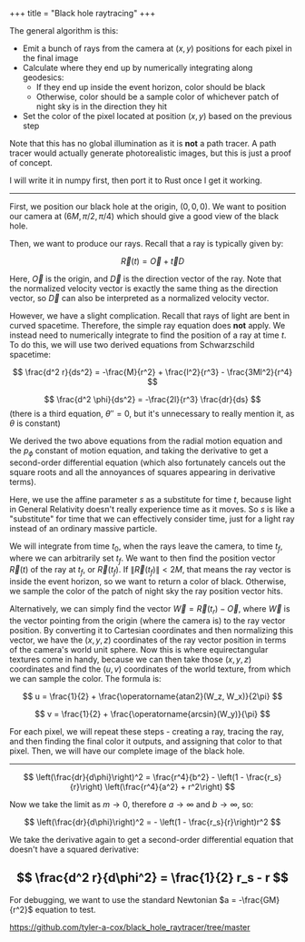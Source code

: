 +++
title = "Black hole raytracing"
+++

The general algorithm is this:

- Emit a bunch of rays from the camera at $(x, y)$ positions for each pixel in the final image
- Calculate where they end up by numerically integrating along geodesics:
	- If they end up inside the event horizon, color should be black
	- Otherwise, color should be a sample color of whichever patch of night sky is in the direction they hit
- Set the color of the pixel located at position $(x, y)$ based on the previous step

Note that this has no global illumination as it is **not** a path tracer. A path tracer would actually generate photorealistic images, but this is just a proof of concept.

I will write it in numpy first, then port it to Rust once I get it working.

---

First, we position our black hole at the origin, $(0, 0, 0)$. We want to position our camera at $(6M, \pi / 2, \pi / 4)$ which should give a good view of the black hole.

Then, we want to produce our rays. Recall that a ray is typically given by:

$$
\vec R(t) = \vec O + \vec t D
$$

Here, $\vec O$ is the origin, and $\vec D$ is the direction vector of the ray. Note that the normalized velocity vector is exactly the same thing as the direction vector, so $\vec D$ can also be interpreted as a normalized velocity vector.

However, we have a slight complication. Recall that rays of light are bent in curved spacetime. Therefore, the simple ray equation does **not** apply. We instead need to numerically integrate to find the position of a ray at time $t$. To do this, we will use two derived equations from Schwarzschild spacetime:

$$
\frac{d^2 r}{ds^2} = -\frac{M}{r^2} + \frac{l^2}{r^3} - \frac{3Ml^2}{r^4}
$$

$$
\frac{d^2 \phi}{ds^2} = -\frac{2l}{r^3} \frac{dr}{ds}
$$
(there is a third equation, $\theta'' = 0$, but it's unnecessary to really mention it, as $\theta$ is constant)

We derived the two above equations from the radial motion equation and the $p_\phi$ constant of motion equation, and taking the derivative to get a second-order differential equation (which also fortunately cancels out the square roots and all the annoyances of squares appearing in derivative terms).

Here, we use the affine parameter $s$ as a substitute for time $t$, because light in General Relativity doesn't really experience time as it moves. So $s$ is like a "substitute" for time that we can effectively consider time, just for a light ray instead of an ordinary massive particle.

We will integrate from time $t_0$, when the rays leave the camera, to time $t_f$, where we can arbitrarily set $t_f$. We want to then find the position vector $\vec R(t)$ of the ray at $t_f$, or $\vec R(t_f)$. If $\|\vec R(t_f)\| < 2M$, that means the ray vector is inside the event horizon, so we want to return a color of black. Otherwise, we sample the color of the patch of night sky the ray position vector hits. 

Alternatively, we can simply find the vector $\vec W = \vec R(t_r) - \vec O$, where $\vec W$ is the vector pointing from the origin (where the camera is) to the ray vector position. By converting it to Cartesian coordinates and then normalizing this vector, we have the $(x, y, z)$ coordinates of the ray vector position in terms of the camera's world unit sphere. Now this is where equirectangular textures come in handy, because we can then take those $(x, y, z)$ coordinates and find the $(u, v)$ coordinates of the world texture, from which we can sample the color. The formula is:

$$
u = \frac{1}{2} + \frac{\operatorname{atan2}(W_z, W_x)}{2\pi}
$$

$$
v = \frac{1}{2} + \frac{\operatorname{arcsin}(W_y)}{\pi}
$$

For each pixel, we will repeat these steps - creating a ray, tracing the ray, and then finding the final color it outputs, and assigning that color to that pixel. Then, we will have our complete image of the black hole.

---

$$
\left(\frac{dr}{d\phi}\right)^2 = \frac{r^4}{b^2} - \left(1 - \frac{r_s}{r}\right) \left(\frac{r^4}{a^2} + r^2\right)
$$

Now we take the limit as $m \to 0$, therefore $a \to \infty$ and $b \to \infty$, so:

$$
\left(\frac{dr}{d\phi}\right)^2 =  - \left(1 - \frac{r_s}{r}\right)r^2
$$

We take the derivative again to get a second-order differential equation that doesn't have a squared derivative:

$$
\frac{d^2 r}{d\phi^2} = \frac{1}{2} r_s - r
$$
---

For debugging, we want to use the standard Newtonian $a = -\frac{GM}{r^2}$ equation to test.

<https://github.com/tyler-a-cox/black_hole_raytracer/tree/master>
